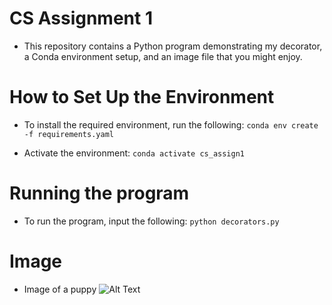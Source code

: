 # CS Assignment 1
- This repository contains a Python program demonstrating my decorator, a Conda environment setup, and an image file that you might enjoy.

# How to Set Up the Environment
- To install the required environment, run the following:
```conda env create -f requirements.yaml``` 


- Activate the environment:
```conda activate cs_assign1``` 
# Running the program
- To run the program, input the following:
```python decorators.py```

# Image
- Image of a puppy
![Alt Text](https://images.unsplash.com/photo-1587402092301-725e37c70fd8?q=80&w=1964&auto=format&fit=crop&ixlib=rb-4.0.3&ixid=M3wxMjA3fDB8MHxwaG90by1wYWdlfHx8fGVufDB8fHx8fA%3D%3D)
